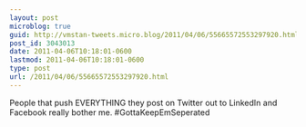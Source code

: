 ```yaml
---
layout: post
microblog: true
guid: http://vmstan-tweets.micro.blog/2011/04/06/55665572553297920.html
post_id: 3043013
date: 2011-04-06T10:18:01-0600
lastmod: 2011-04-06T10:18:01-0600
type: post
url: /2011/04/06/55665572553297920.html
---
```

People that push EVERYTHING they post on Twitter out to LinkedIn and Facebook really bother me. #GottaKeepEmSeperated

